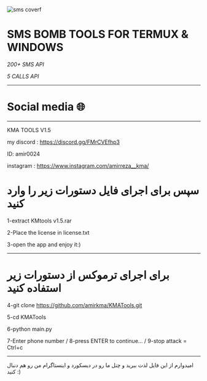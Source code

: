 ![sms coverf](https://github.com/amirkma/KMATools/assets/114400779/66772693-60cb-4935-98bb-1fa3c1720d26)


# SMS BOMB TOOLS FOR TERMUX & WINDOWS
 *200+ SMS API*
 
 *5    CALLS API*
_________________
# Social media 🌐
_________________
KMA TOOLS V1.5

my discord : https://discord.gg/FMrCVEfhp3

ID: amir0024

instagram : https://www.instagram.com/amirreza__kma/


# سپس برای اجرای فایل دستورات زیر را وارد کنید

1-extract KMtools v1.5.rar

2-Place the license in license.txt

3-open the app and enjoy it:)
____________________

# برای اجرای ترموکس از دستورات زیر استفاده کنید

4-git clone https://github.com/amirkma/KMATools.git

5-cd KMATools

6-python main.py

7-Enter phone number / 
        8-press ENTER to continue... / 
                9-stop attack = Ctrl+c
___________________
امیدوارم از این فایل لذت ببرید و چنل ما رو در دیسکورد و اینستاگرام من رو هم دنبال کنید :)

